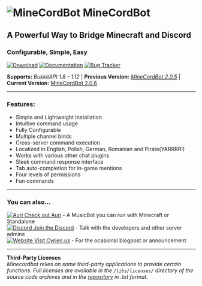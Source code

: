 # ![MineCordBot](https://raw.githubusercontent.com/wiki/CyR1en/Minecordbot-v2/_imgs/logo.png) __MineCordBot__
## A Powerful Way to Bridge Minecraft and Discord
### Configurable, Simple, Easy

[![Download](https://raw.githubusercontent.com/wiki/CyR1en/Minecordbot-v2/_imgs/button_download.png)](https://github.com/CyR1en/Minecordbot-v2/releases)
[![Documentation](https://raw.githubusercontent.com/wiki/CyR1en/Minecordbot-v2/_imgs/button_documentation.png)](https://github.com/CyR1en/Minecordbot-v2/wiki)
[![Bug Tracker](https://raw.githubusercontent.com/wiki/CyR1en/Minecordbot-v2/_imgs/button_bug-tracker.png)](https://github.com/CyR1en/Minecordbot-v2/issues)

__Supports:__ *BukkitAPI 1.8 - 1.12*  |  __Previous Version:__ *[MineCordBot 2.0.5](https://dev.bukkit.org/projects/minecordbot-bukkit/files/2426990)*  | __Current Version:__ [MineCordBot 2.0.6](https://github.com/CyR1en/Minecordbot-v2/releases/tag/2.0.6)

---
### __Features:__
* Simple and Lightweight Installation
* Intuitive command usage
* Fully Configurable
* Multiple channel binds
* Cross-server command execution
* Localized in English, Polish, German, Romanian and Pirate(YARRRR!)
* Works with various other chat plugins
* Sleek command response interface
* Tab auto-completion for in-game mentions
* Four levels of permissions
* Fun commands

---
### You can also...  
[![Auri](https://raw.githubusercontent.com/wiki/CyR1en/Minecordbot-v2/_imgs/auri_16.png) Check out Auri](https://github.com/CyR1en/Project-Auri) - A MusicBot you can run with Minecraft or Standalone  
[![Discord](https://raw.githubusercontent.com/wiki/CyR1en/Minecordbot-v2/_imgs/discord-d_16.png) Join the Discord](https://discord.gg/bETVHje) - Talk with the developers and other server admins  
[![Website](https://raw.githubusercontent.com/wiki/CyR1en/Minecordbot-v2/_imgs/globe_16.png) Visit Cyrien.us](https://cyrien.us) - For the ocasional blogpost or announcement  

---
__Third-Party Licenses__  
_Minecordbot relies on some third-party applications to provide certain functions. Full licenses are available in the `/libs/licenses/` directory of the source code archives and in the [repository](https://github.com/CyR1en/Minecordbot-v2/tree/master/libs/licenses) in .txt format._

